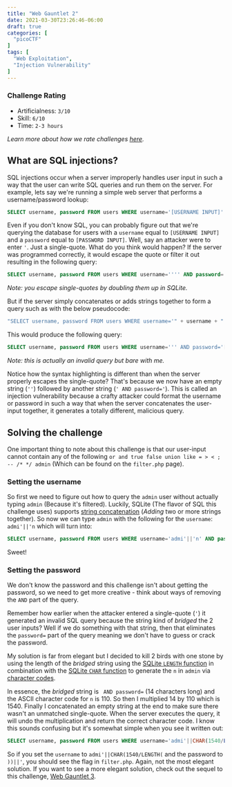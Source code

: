 ```yaml
---
title: "Web Gauntlet 2"
date: 2021-03-30T23:26:46-06:00
draft: true
categories: [
  "picoCTF"
]
tags: [
  "Web Exploitation",
  "Injection Vulnerability"
]
---
```


### Challenge Rating
* Artificialness: `3/10`
* Skill: `6/10`
* Time: `2-3 hours`

*Learn more about how we rate challenges [here](/post/rating).*

## What are SQL injections?
SQL injections occur when a server improperly handles user input in such a
way that the user can write SQL queries and run them on the server. For example,
lets say we're running a simple web server that performs a username/password
lookup:
```sql
SELECT username, password FROM users WHERE username='[USERNAME INPUT]' AND password='[PASSWORD INPUT]';
```
Even if you don't know SQL, you can probably figure out that we're querying the
database for users with a `username` equal to `[USERNAME INPUT]` and a `password`
equal to `[PASSWORD INPUT]`. Well, say an attacker were to enter `'`. Just a 
single-quote. What do you think would happen? If the server was programmed
correctly, it would escape the quote or filter it out resulting in the following
query:
```sql
SELECT username, password FROM users WHERE username='''' AND password='[PASSWORD INPUT]';
```
*Note: you escape single-quotes by doubling them up in SQLite.*

But if the server simply concatenates or adds strings together to form a query
such as with the below pseudocode:
```javascript
"SELECT username, password FROM users WHERE username='" + username + "' AND password='" + password + "';"
```
This would produce the following query:
```sql
SELECT username, password FROM users WHERE username=''' AND password='[PASSWORD INPUT]';
```
*Note: this is actually an invalid query but bare with me.*

Notice how the syntax highlighting is different than when the server properly
escapes the single-quote? That's because we now have an empty string (`''`) 
followed by another string (`' AND password='`). This is called an injection
vulnerability because a crafty attacker could format the username or password
in such a way that when the server concatenates the user-input together, it 
generates a totally different, malicious query.

## Solving the challenge
One important thing to note about this challenge is that our user-input cannot 
contain any of the following `or and true false union like = > < ; -- /* */ admin`
(Which can be found on the `filter.php` page).

### Setting the username
So first we need to figure out how to query the `admin` user without actually 
typing `admin` (Because it's filtered). Luckily, SQLite (The flavor of SQL this
challenge uses) supports [string concatenation](https://www.techonthenet.com/sqlite/functions/concatenate.php)
(*Adding* two or more strings together). So now we can type `admin` with the 
following for the `username`: `admi'||'n` which will turn into:
```sql
SELECT username, password FROM users WHERE username='admi'||'n' AND password='[PASSWORD INPUT]';
```
Sweet!

### Setting the password
We don't know the password and this challenge isn't about getting the password,
so we need to get more creative - think about ways of removing the `AND` part
of the query.

Remember how earlier when the attacker entered a single-quote (`'`) it
generated an invalid SQL query because the string kind of *bridged* the 2 user
inputs? Well if we do something with that string, then that eliminates the
`password=` part of the query meaning we don't have to guess or crack the
password.

My solution is far from elegant but I decided to kill 2 birds with one stone by using the length of the *bridged* string using the [SQLite `LENGTH` function](https://www.w3resource.com/sqlite/core-functions-length.php)
in combination with the [SQLite `CHAR` function](https://www.w3resource.com/sqlite/core-functions-char.php)
to generate the `n` in `admin` via [character codes](https://en.wikipedia.org/wiki/ASCII).

In essence, the *bridged* string is ` AND password=` (14 characters long) and
the ASCII character code for `n` is 110. So then I multiplied 14 by 110 which
is 1540. Finally I concatenated an empty string at the end to make sure there
wasn't an unmatched single-quote. When the server executes the query, it will
undo the multiplication and return the correct character code. I know this
sounds confusing but it's somewhat simple when you see it written out:
```sql
SELECT username, password FROM users WHERE username='admi'||CHAR(1540/LENGTH(' AND password='))||'';
```
So if you set the `username` to `admi'||CHAR(1540/LENGTH(` and the password to
`))||'`, you should see the flag in `filter.php`. Again, not the most elegant
solution. If you want to see a more elegant solution, check out the sequel to
this challenge, [Web Gauntlet 3](/post/web-gauntlet-3).